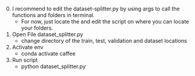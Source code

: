 0. I recommend to edit the dataset-splitter.py by using args to call the functions and folders in terminal.
	- For now, just locate the and edit the script on where you can locate your folders.
1. Open File dataset_splitter.py
	- change directory of the train, test, validation and dataset locations
2. Activate env
	- conda activate caffee
3. Run script
	- python dataset_splitter.py
	
